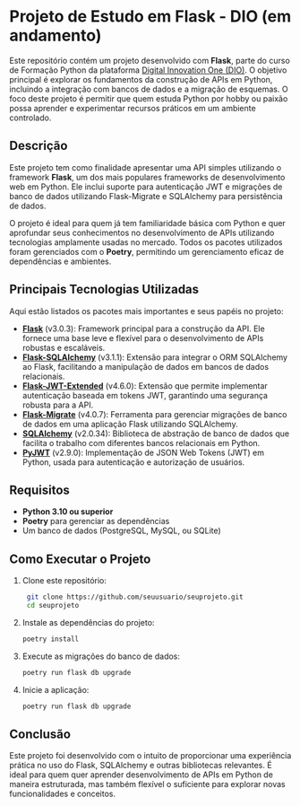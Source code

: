 # Projeto de Estudo em Flask - DIO (em andamento)

Este repositório contém um projeto desenvolvido com **Flask**, parte do curso de Formação Python da plataforma [Digital Innovation One (DIO)](https://www.dio.me). O objetivo principal é explorar os fundamentos da construção de APIs em Python, incluindo a integração com bancos de dados e a migração de esquemas. O foco deste projeto é permitir que quem estuda Python por hobby ou paixão possa aprender e experimentar recursos práticos em um ambiente controlado.

## Descrição

Este projeto tem como finalidade apresentar uma API simples utilizando o framework **Flask**, um dos mais populares frameworks de desenvolvimento web em Python. Ele inclui suporte para autenticação JWT e migrações de banco de dados utilizando Flask-Migrate e SQLAlchemy para persistência de dados.

O projeto é ideal para quem já tem familiaridade básica com Python e quer aprofundar seus conhecimentos no desenvolvimento de APIs utilizando tecnologias amplamente usadas no mercado. Todos os pacotes utilizados foram gerenciados com o **Poetry**, permitindo um gerenciamento eficaz de dependências e ambientes.

## Principais Tecnologias Utilizadas

Aqui estão listados os pacotes mais importantes e seus papéis no projeto:

- **[Flask](https://flask.palletsprojects.com/)** (v3.0.3): Framework principal para a construção da API. Ele fornece uma base leve e flexível para o desenvolvimento de APIs robustas e escaláveis.
- **[Flask-SQLAlchemy](https://flask-sqlalchemy.palletsprojects.com/)** (v3.1.1): Extensão para integrar o ORM SQLAlchemy ao Flask, facilitando a manipulação de dados em bancos de dados relacionais.
- **[Flask-JWT-Extended](https://flask-jwt-extended.readthedocs.io/)** (v4.6.0): Extensão que permite implementar autenticação baseada em tokens JWT, garantindo uma segurança robusta para a API.
- **[Flask-Migrate](https://flask-migrate.readthedocs.io/)** (v4.0.7): Ferramenta para gerenciar migrações de banco de dados em uma aplicação Flask utilizando SQLAlchemy.
- **[SQLAlchemy](https://www.sqlalchemy.org/)** (v2.0.34): Biblioteca de abstração de banco de dados que facilita o trabalho com diferentes bancos relacionais em Python.
- **[PyJWT](https://pyjwt.readthedocs.io/)** (v2.9.0): Implementação de JSON Web Tokens (JWT) em Python, usada para autenticação e autorização de usuários.

## Requisitos

- **Python 3.10 ou superior**
- **Poetry** para gerenciar as dependências
- Um banco de dados (PostgreSQL, MySQL, ou SQLite)

## Como Executar o Projeto

1. Clone este repositório:
   ```bash
    git clone https://github.com/seuusuario/seuprojeto.git
    cd seuprojeto
   ```
2. Instale as dependências do projeto:
   ```bash 
   poetry install
   ```
3. Execute as migrações do banco de dados:
    ```bash
    poetry run flask db upgrade
    ```
4. Inicie a aplicação:
    ```bash
    poetry run flask db upgrade
    ```
## Conclusão
Este projeto foi desenvolvido com o intuito de proporcionar uma experiência prática no uso do Flask, SQLAlchemy e outras bibliotecas relevantes. É ideal para quem quer aprender desenvolvimento de APIs em Python de maneira estruturada, mas também flexível o suficiente para explorar novas funcionalidades e conceitos.